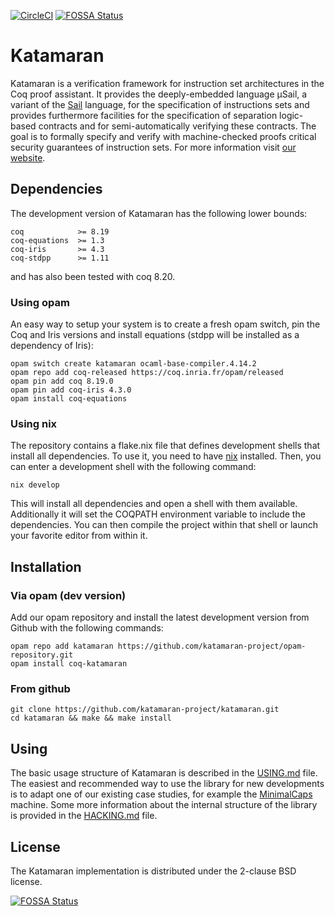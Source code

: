 [![CircleCI](https://img.shields.io/circleci/build/github/katamaran-project/katamaran)](https://app.circleci.com/pipelines/github/katamaran-project/katamaran)
[![FOSSA Status](https://app.fossa.com/api/projects/git%2Bgithub.com%2Fkatamaran-project%2Fkatamaran.svg?type=shield)](https://app.fossa.com/projects/git%2Bgithub.com%2Fkatamaran-project%2Fkatamaran?ref=badge_shield)

Katamaran
=========

Katamaran is a verification framework for instruction set architectures in the
Coq proof assistant. It provides the deeply-embedded language μSail, a variant
of the [Sail](https://github.com/rems-project/sail) language, for the
specification of instructions sets and provides furthermore facilities for the
specification of separation logic-based contracts and for semi-automatically
verifying these contracts. The goal is to formally specify and verify with
machine-checked proofs critical security guarantees of instruction sets. For
more information visit [our website](https://katamaran-project.github.io/).

Dependencies
------------

The development version of Katamaran has the following lower bounds:
```
coq            >= 8.19
coq-equations  >= 1.3
coq-iris       >= 4.3
coq-stdpp      >= 1.11
```
and has also been tested with coq 8.20.

### Using opam

An easy way to setup your system is to create a fresh opam switch, pin the Coq and Iris versions and install equations (stdpp will be installed as a dependency of Iris):
```
opam switch create katamaran ocaml-base-compiler.4.14.2
opam repo add coq-released https://coq.inria.fr/opam/released
opam pin add coq 8.19.0
opam pin add coq-iris 4.3.0
opam install coq-equations
```

### Using nix

The repository contains a flake.nix file that defines development shells that install all dependencies. To use it, you need to have [nix](https://nixos.org/download.html) installed. Then, you can enter a development shell with the following command:
```
nix develop
```
This will install all dependencies and open a shell with them available. Additionally it will set the COQPATH environment variable to include the dependencies. You can then compile the project within that shell or launch your favorite editor from within it.

Installation
------------

### Via opam (dev version)
Add our opam repository and install the latest development version from Github
with the following commands:
```
opam repo add katamaran https://github.com/katamaran-project/opam-repository.git
opam install coq-katamaran
```

### From github
```
git clone https://github.com/katamaran-project/katamaran.git
cd katamaran && make && make install
```

Using
-----

The basic usage structure of Katamaran is described in the [USING.md](USING.md) file.
The easiest and recommended way to use the library for new developments is to adapt one of our existing case studies, for example the [MinimalCaps](case_study/MinimalCaps) machine.
Some more information about the internal structure of the library is provided in the [HACKING.md](HACKING.md) file.

License
-------
The Katamaran implementation is distributed under the 2-clause BSD license.

[![FOSSA Status](https://app.fossa.com/api/projects/git%2Bgithub.com%2Fkatamaran-project%2Fkatamaran.svg?type=large)](https://app.fossa.com/projects/git%2Bgithub.com%2Fkatamaran-project%2Fkatamaran?ref=badge_large)
